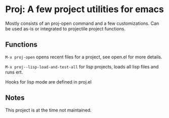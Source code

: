 # Proj: A few project utilities for emacs

Mostly consists of an proj-open command and a few customizations. Can be used as-is or integrated to projectile project functions.

## Functions
``M-x proj-open`` opens recent files for a project, see open.el for more details.

``M-x proj--lisp-load-and-test-all`` for lisp projects, loads all lisp files and runs ert.

Hooks for lisp mode are defined in proj.el

## Notes
This project is at the time not maintained.
